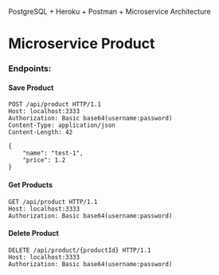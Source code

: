 PostgreSQL + Heroku + Postman + Microservice Architecture

# Microservice Product

### Endpoints:

#### Save Product

````
POST /api/product HTTP/1.1
Host: localhost:3333
Authorization: Basic base64(username:password)
Content-Type: application/json
Content-Length: 42

{
    "name": "test-1",
    "price": 1.2
}
````

#### Get Products

```
GET /api/product HTTP/1.1
Host: localhost:3333
Authorization: Basic base64(username:password)
```

#### Delete Product

```
DELETE /api/product/{productId} HTTP/1.1
Host: localhost:3333
Authorization: Basic base64(username:password)
```
